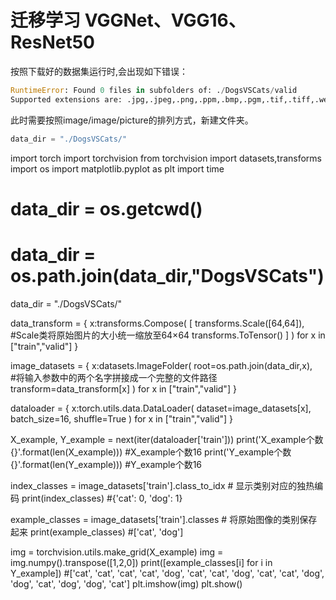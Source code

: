 # 迁移学习 VGGNet、VGG16、ResNet50
按照下载好的数据集运行时,会出现如下错误：
```python
RuntimeError: Found 0 files in subfolders of: ./DogsVSCats/valid
Supported extensions are: .jpg,.jpeg,.png,.ppm,.bmp,.pgm,.tif,.tiff,.webp
```
此时需要按照image/image/picture的排列方式，新建文件夹。
```python
data_dir = "./DogsVSCats/"
```

import torch
import torchvision
from torchvision import datasets,transforms
import os
import matplotlib.pyplot as plt 
import time

# data_dir = os.getcwd() 
# data_dir = os.path.join(data_dir,"DogsVSCats")
data_dir = "./DogsVSCats/"

data_transform = {
    x:transforms.Compose(
        [
            transforms.Scale([64,64]),    #Scale类将原始图片的大小统一缩放至64×64
            transforms.ToTensor()
        ]
    )
    for x in ["train","valid"]
}


image_datasets = {
    x:datasets.ImageFolder(
        root=os.path.join(data_dir,x),  
        #将输入参数中的两个名字拼接成一个完整的文件路径
        transform=data_transform[x]
    )
    for x in ["train","valid"]
}


dataloader = {
    x:torch.utils.data.DataLoader(
        dataset=image_datasets[x],
        batch_size=16,
        shuffle=True
    )
    for x in ["train","valid"]
}



X_example, Y_example = next(iter(dataloader['train']))
print('X_example个数{}'.format(len(X_example)))   #X_example个数16
print('Y_example个数{}'.format(len(Y_example)))   #Y_example个数16

index_classes = image_datasets['train'].class_to_idx   # 显示类别对应的独热编码
print(index_classes)     #{'cat': 0, 'dog': 1}


example_classes = image_datasets['train'].classes     # 将原始图像的类别保存起来
print(example_classes)       #['cat', 'dog']



img = torchvision.utils.make_grid(X_example)
img = img.numpy().transpose([1,2,0])
print([example_classes[i] for i in Y_example])
#['cat', 'cat', 'cat', 'cat', 'dog', 'cat', 'cat', 'dog', 'cat', 'cat', 'dog', 'dog', 'cat', 'dog', 'dog', 'cat']
plt.imshow(img)
plt.show()
